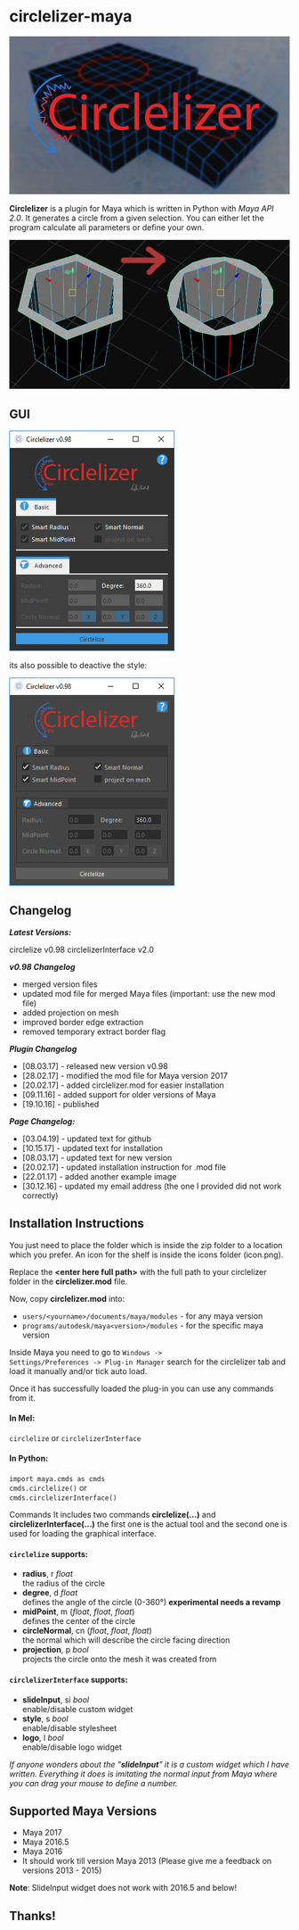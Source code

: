 # circlelizer-maya

![cover image for circlelizer-maya](resources/cover.png)

**Circlelizer** is a plugin for Maya which is written in Python with *Maya API 2.0*. It generates a circle from a given selection. You can either let the program calculate all parameters or define your own.

![example](resources/example_01.png)

## GUI
![gui](resources/gui_view098.png)

its also possible to deactive the style:

![gui](resources/gui_view_nostyle098.png)

## Changelog
***Latest Versions:***

circlelize v0.98
circlelizerInterface v2.0


***v0.98 Changelog***

- merged version files
- updated mod file for merged Maya files (important: use the new mod file)
- added projection on mesh
- improved border edge extraction
- removed temporary extract border flag


***Plugin Changelog***

- [08.03.17] - released new version v0.98
- [28.02.17] - modified the mod file for Maya version 2017
- [20.02.17] - added circlelizer.mod for easier installation
- [09.11.16] - added support for older versions of Maya
- [19.10.16] - published


***Page Changelog:***

- [03.04.19] - updated text for github
- [10.15.17] - updated text for installation
- [08.03.17] - updated text for new version
- [20.02.17] - updated installation instruction for .mod file
- [22.01.17] - added another example image
- [30.12.16] - updated my email address (the one I provided did not work correctly)


## Installation Instructions
You just need to place the folder which is inside the zip folder to a location which you prefer. An icon for the shelf is inside the icons folder (icon.png).

Replace the **\<enter here full path\>** with the full path to your circlelizer folder in the **circlelizer.mod** file.

Now, copy **circlelizer.mod** into:

- <code>users/\<yourname>/documents/maya/modules</code> - for any maya version
- <code>programs/autodesk/maya\<version>/modules</code> - for the <version> specific maya version


Inside Maya you need to go to <code>Windows -> Settings/Preferences -> Plug-in Manager</code> search for the circlelizer tab and load it manually and/or tick auto load.

Once it has successfully loaded the plug-in you can use any commands from it.

#### In Mel:
<code>circlelize</code> or <code>circlelizerInterface</code>

#### In Python:

<code>import maya.cmds as cmds</code><br>
<code>cmds.circlelize()</code> or <br>
<code>cmds.circlelizerInterface()</code><br>



Commands
It includes two commands **circlelize(...)** and **circlelizerInterface(...)** the first one is the actual tool and the second one is used for loading the graphical interface.

#### <code>circlelize</code> supports:
- **radius**, r *float* <br>
the radius of the circle
- **degree**, d *float* <br>
defines the angle of the circle (0-360°) **experimental needs a revamp**
- **midPoint**, m (*float*, *float*, *float*) <br>
defines the center of the circle
- **circleNormal**, cn (*float*, *float*, *float*) <br>
the normal which will describe the circle facing direction
- **projection**, p *bool* <br>
    projects the circle onto the mesh it was created from


#### <code>circlelizerInterface</code> supports:
- **slideInput**, si *bool* <br>
enable/disable custom widget
- **style**, s *bool* <br>
enable/disable stylesheet
- **logo**, l *bool* <br>
enable/disable logo widget

*If anyone wonders about the "__slideInput__" it is a custom widget which I have written. Everything it does is imitating the normal input from Maya where you can drag your mouse to define a number.*



## Supported Maya Versions
- Maya 2017
- Maya 2016.5
- Maya 2016
- It should work till version Maya 2013 (Please give me a feedback on versions 2013 - 2015)


**Note**: SlideInput widget does not work with 2016.5 and below!



## Thanks!
